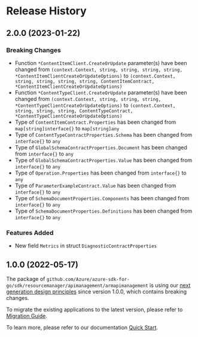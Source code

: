 # Release History

## 2.0.0 (2023-01-22)
### Breaking Changes

- Function `*ContentItemClient.CreateOrUpdate` parameter(s) have been changed from `(context.Context, string, string, string, string, *ContentItemClientCreateOrUpdateOptions)` to `(context.Context, string, string, string, string, ContentItemContract, *ContentItemClientCreateOrUpdateOptions)`
- Function `*ContentTypeClient.CreateOrUpdate` parameter(s) have been changed from `(context.Context, string, string, string, *ContentTypeClientCreateOrUpdateOptions)` to `(context.Context, string, string, string, ContentTypeContract, *ContentTypeClientCreateOrUpdateOptions)`
- Type of `ContentItemContract.Properties` has been changed from `map[string]interface{}` to `map[string]any`
- Type of `ContentTypeContractProperties.Schema` has been changed from `interface{}` to `any`
- Type of `GlobalSchemaContractProperties.Document` has been changed from `interface{}` to `any`
- Type of `GlobalSchemaContractProperties.Value` has been changed from `interface{}` to `any`
- Type of `Operation.Properties` has been changed from `interface{}` to `any`
- Type of `ParameterExampleContract.Value` has been changed from `interface{}` to `any`
- Type of `SchemaDocumentProperties.Components` has been changed from `interface{}` to `any`
- Type of `SchemaDocumentProperties.Definitions` has been changed from `interface{}` to `any`

### Features Added

- New field `Metrics` in struct `DiagnosticContractProperties`


## 1.0.0 (2022-05-17)

The package of `github.com/Azure/azure-sdk-for-go/sdk/resourcemanager/apimanagement/armapimanagement` is using our [next generation design principles](https://azure.github.io/azure-sdk/general_introduction.html) since version 1.0.0, which contains breaking changes.

To migrate the existing applications to the latest version, please refer to [Migration Guide](https://aka.ms/azsdk/go/mgmt/migration).

To learn more, please refer to our documentation [Quick Start](https://aka.ms/azsdk/go/mgmt).